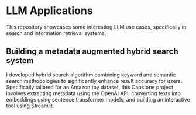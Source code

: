 # LLM Applications

This repository showcases some interesting LLM use cases, specifically in search and information retrieval systems.

## Building a metadata augmented hybrid search system
I developed hybrid search algorithm combining keyword and semantic search methodologies to significantly enhance result accuracy for users. Specifically tailored for an Amazon toy dataset, this Capstone project involves extracting metadata using the OpenAI API, converting texts into embeddings using sentence transformer models, and building an interactive tool using Streamlit.
